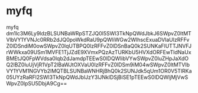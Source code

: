 # myfq
myfq
dm1lc3M6Ly9ldzBLSUNBaWRpSTZJQ0l5SWl3TkNpQWdJbkJ6SWpvZ0ltMTVlbVY1YVNJc0RRb2dJQ0poWkdRaU9pQWliWGw2WlhscExuaDVlaUlzRFFvZ0lDSndiM0owSWpvZ0lqUTBPQ0lzRFFvZ0lDSnBaQ0k2SUNKaFlUTTJNVFJrWWkxa09USm1MVFE1TjJZdE9XVmxPQzAzTURKbU5HVXdORFEwTldNaUxBMEtJQ0FpWVdsa0lqb2dJamdpTEEwS0lDQWlibVYwSWpvZ0luZHpJaXdOQ2lBZ0luUjVjR1VpT2lBaWJtOXVaU0lzRFFvZ0lDSm9iM04wSWpvZ0ltMTVlbVY1YVM1NGVYb2lMQTBLSUNBaWNHRjBhQ0k2SUNJdk5qUm1OR0V5TlRKa05UYzRaRFl2SWl3TkNpQWdJblJzY3lJNklDSjBiSE1pTEEwS0lDQWljMjVwSWpvZ0lpSU5DbjA9Cg==
